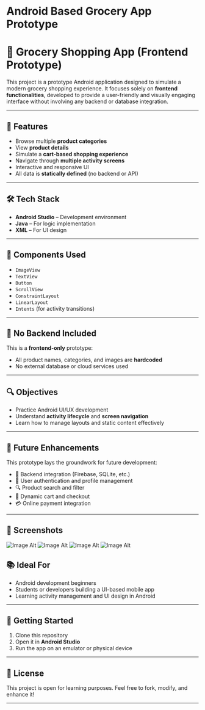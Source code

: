 # Android Based Grocery App Prototype
# 🛒 Grocery Shopping App (Frontend Prototype)

This project is a prototype Android application designed to simulate a modern grocery shopping experience. It focuses solely on **frontend functionalities**, developed to provide a user-friendly and visually engaging interface without involving any backend or database integration.

---

## 📱 Features

- Browse multiple **product categories**
- View **product details**
- Simulate a **cart-based shopping experience**
- Navigate through **multiple activity screens**
- Interactive and responsive UI
- All data is **statically defined** (no backend or API)

---

## 🛠️ Tech Stack

- **Android Studio** – Development environment
- **Java** – For logic implementation
- **XML** – For UI design

---

## 🧩 Components Used

- `ImageView`
- `TextView`
- `Button`
- `ScrollView`
- `ConstraintLayout`
- `LinearLayout`
- `Intents` (for activity transitions)

---

## 🚫 No Backend Included

This is a **frontend-only** prototype:
- All product names, categories, and images are **hardcoded**
- No external database or cloud services used

---

## 🔍 Objectives

- Practice Android UI/UX development
- Understand **activity lifecycle** and **screen navigation**
- Learn how to manage layouts and static content effectively

---

## 🔄 Future Enhancements

This prototype lays the groundwork for future development:
- 🔧 Backend integration (Firebase, SQLite, etc.)
- 🔐 User authentication and profile management
- 🔍 Product search and filter
- 🛒 Dynamic cart and checkout
- 💳 Online payment integration

---

## 📸 Screenshots

![Image Alt](https://github.com/Arnnabchakra/Android-based-Grocery-App-Prototype/blob/9eb6c80b079e1a3cd59e7b6c448750483185c6d0/Main%20page.jpg)
![Image Alt](https://github.com/Arnnabchakra/Android-based-Grocery-App-Prototype/blob/edd6ed3bbc31f4c44ff7a1b7b1b7ea2c899ca0a7/page2.jpg)
![Image Alt]()
![Image Alt]()

## 📚 Ideal For

- Android development beginners
- Students or developers building a UI-based mobile app
- Learning activity management and UI design in Android

---

## 🚀 Getting Started

1. Clone this repository
2. Open it in **Android Studio**
3. Run the app on an emulator or physical device

---

## 📄 License

This project is open for learning purposes. Feel free to fork, modify, and enhance it!

---

